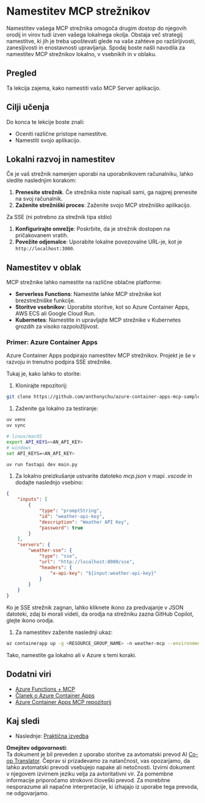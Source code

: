 <!--
CO_OP_TRANSLATOR_METADATA:
{
  "original_hash": "1d9dc83260576b76f272d330ed93c51f",
  "translation_date": "2025-07-13T22:11:48+00:00",
  "source_file": "03-GettingStarted/09-deployment/README.md",
  "language_code": "sl"
}
-->
# Namestitev MCP strežnikov

Namestitev vašega MCP strežnika omogoča drugim dostop do njegovih orodij in virov tudi izven vašega lokalnega okolja. Obstaja več strategij namestitve, ki jih je treba upoštevati glede na vaše zahteve po razširljivosti, zanesljivosti in enostavnosti upravljanja. Spodaj boste našli navodila za namestitev MCP strežnikov lokalno, v vsebnikih in v oblaku.

## Pregled

Ta lekcija zajema, kako namestiti vašo MCP Server aplikacijo.

## Cilji učenja

Do konca te lekcije boste znali:

- Oceniti različne pristope namestitve.
- Namestiti svojo aplikacijo.

## Lokalni razvoj in namestitev

Če je vaš strežnik namenjen uporabi na uporabnikovem računalniku, lahko sledite naslednjim korakom:

1. **Prenesite strežnik**. Če strežnika niste napisali sami, ga najprej prenesite na svoj računalnik.  
1. **Zaženite strežniški proces**: Zaženite svojo MCP strežniško aplikacijo.

Za SSE (ni potrebno za strežnik tipa stdio)

1. **Konfigurirajte omrežje**: Poskrbite, da je strežnik dostopen na pričakovanem vratih.  
1. **Povežite odjemalce**: Uporabite lokalne povezovalne URL-je, kot je `http://localhost:3000`.

## Namestitev v oblak

MCP strežnike lahko namestite na različne oblačne platforme:

- **Serverless Functions**: Namestite lahke MCP strežnike kot brezstrežniške funkcije.  
- **Storitve vsebnikov**: Uporabite storitve, kot so Azure Container Apps, AWS ECS ali Google Cloud Run.  
- **Kubernetes**: Namestite in upravljajte MCP strežnike v Kubernetes grozdih za visoko razpoložljivost.

### Primer: Azure Container Apps

Azure Container Apps podpirajo namestitev MCP strežnikov. Projekt je še v razvoju in trenutno podpira SSE strežnike.

Tukaj je, kako lahko to storite:

1. Klonirajte repozitorij:

  ```sh
  git clone https://github.com/anthonychu/azure-container-apps-mcp-sample.git
  ```

1. Zaženite ga lokalno za testiranje:

  ```sh
  uv venv
  uv sync

  # linux/macOS
  export API_KEYS=<AN_API_KEY>
  # windows
  set API_KEYS=<AN_API_KEY>

  uv run fastapi dev main.py
  ```

1. Za lokalno preizkušanje ustvarite datoteko *mcp.json* v mapi *.vscode* in dodajte naslednjo vsebino:

  ```json
  {
      "inputs": [
          {
              "type": "promptString",
              "id": "weather-api-key",
              "description": "Weather API Key",
              "password": true
          }
      ],
      "servers": {
          "weather-sse": {
              "type": "sse",
              "url": "http://localhost:8000/sse",
              "headers": {
                  "x-api-key": "${input:weather-api-key}"
              }
          }
      }
  }
  ```

  Ko je SSE strežnik zagnan, lahko kliknete ikono za predvajanje v JSON datoteki, zdaj bi morali videti, da orodja na strežniku zazna GitHub Copilot, glejte ikono orodja.

1. Za namestitev zaženite naslednji ukaz:

  ```sh
  az containerapp up -g <RESOURCE_GROUP_NAME> -n weather-mcp --environment mcp -l westus --env-vars API_KEYS=<AN_API_KEY> --source .
  ```

Tako, namestite ga lokalno ali v Azure s temi koraki.

## Dodatni viri

- [Azure Functions + MCP](https://learn.microsoft.com/en-us/samples/azure-samples/remote-mcp-functions-dotnet/remote-mcp-functions-dotnet/)  
- [Članek o Azure Container Apps](https://techcommunity.microsoft.com/blog/appsonazureblog/host-remote-mcp-servers-in-azure-container-apps/4403550)  
- [Azure Container Apps MCP repozitorij](https://github.com/anthonychu/azure-container-apps-mcp-sample)  


## Kaj sledi

- Naslednje: [Praktična izvedba](../../04-PracticalImplementation/README.md)

**Omejitev odgovornosti**:  
Ta dokument je bil preveden z uporabo storitve za avtomatski prevod AI [Co-op Translator](https://github.com/Azure/co-op-translator). Čeprav si prizadevamo za natančnost, vas opozarjamo, da lahko avtomatski prevodi vsebujejo napake ali netočnosti. Izvirni dokument v njegovem izvirnem jeziku velja za avtoritativni vir. Za pomembne informacije priporočamo strokovni človeški prevod. Za morebitne nesporazume ali napačne interpretacije, ki izhajajo iz uporabe tega prevoda, ne odgovarjamo.